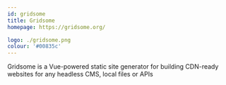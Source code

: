```yaml
---
id: gridsome
title: Gridsome
homepage: https://gridsome.org/

logo: ./gridsome.png
colour: '#00835c'
---
```


Gridsome is a Vue-powered static site generator for building CDN-ready websites for any headless CMS, local files or APIs 
